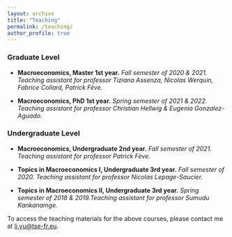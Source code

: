 ```yaml
---
layout: archive
title: "Teaching"
permalink: /teaching/
author_profile: true
---
```


### Graduate Level
- **Macroeconomics, Master 1st year.**
*Fall semester of 2020 & 2021. Teaching assistant for professor Tiziana Assenza, Nicolas Werquin, Fabrice Collard, Patrick Fève.*

- **Macroeconomics, PhD 1st year.**
*Spring semester of 2021 & 2022. Teaching assistant for professor Christian Hellwig & Eugenia Gonzalez-Aguado.*



### Undergraduate Level
-  **Macroeconomics, Undergraduate 2nd year.**
*Fall semester of 2021. Teaching assistant for professor Patrick Fève.*

- **Topics in Macroeconomics I, Undergraduate 3rd year.**
*Fall semester of 2020. Teaching assistant for professor Nicolas Lepage-Saucier.*

- **Topics in Macroeconomics II, Undergraduate 3rd year.**
*Spring semester of 2018 & 2019.Teaching assistant for professor Sumudu Kankanamge.*


To access the teaching materials for the above courses, please contact me at [li.yu@tse-fr.eu](mailto:li.yu@tse-fr.eu).











<!-- {% include base_path %}

{% for post in site.teaching reversed %}
  {% include archive-single.html %}
{% endfor %}
 -->